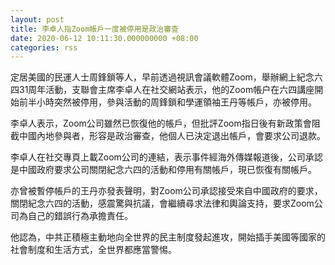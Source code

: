 ```yaml
---
layout: post
title: 李卓人指Zoom帳戶一度被停用是政治審查　
date: 2020-06-12 10:11:30.000000000 +08:00
categories: rss
---
```


定居美國的民運人士周鋒鎖等人，早前透過視訊會議軟體Zoom，舉辦網上紀念六四31周年活動，支聯會主席李卓人在社交網站表示，他的Zoom帳户在六四講座開始前半小時突然被停用，參與活動的周鋒鎖和學運領袖王丹等帳戶，亦被停用。

李卓人表示，Zoom公司雖然已恢復他的帳戶，但批評Zoom指日後有新政策會阻截中國內地參與者，形容是政治審查，他個人已決定退出帳戶，會要求公司退款。

李卓人在社交專頁上載Zoom公司的連結，表示事件經海外傳媒報道後，公司承認是中國政府要求公司關閉紀念六四的活動和停用有關帳戶，現已恢復有關帳戶。

亦曾被暫停帳戶的王丹亦發表聲明，對Zoom公司承認接受來自中國政府的要求，關閉紀念六四的活動，感震驚與抗議，會繼續尋求法律和輿論支持，要求Zoom公司為自己的錯誤行為承擔責任。

他認為，中共正積極主動地向全世界的民主制度發起進攻，開始插手美國等國家的社會制度和生活方式，全世界都應當警惕。
